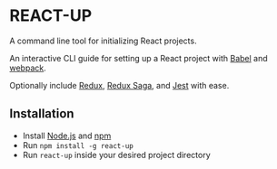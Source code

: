 # REACT-UP

A command line tool for initializing React projects. 

An interactive CLI guide for setting up a React project with [Babel](http://babeljs.io/) and [webpack](https://webpack.js.org/). 

Optionally include [Redux](https://redux.js.org/), [Redux Saga](https://redux-saga.js.org/), and [Jest](https://facebook.github.io/jest/) with ease.

## Installation

- Install [Node.js](https://nodejs.org/en/) and [npm](https://www.npmjs.com/)
- Run `npm install -g react-up`
- Run `react-up` inside your desired project directory